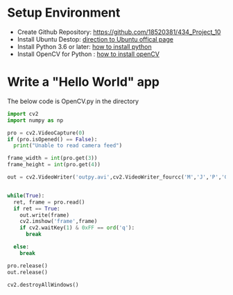 # Setup Environment
- Create Github Repository: https://github.com/18520381/434_Project_10
- Install Ubuntu Destop: [direction to Ubuntu offical page](https://quantrimang.com/cach-cai-ubuntu-song-song-voi-windows-bang-usb-148331)
- Install Python 3.6 or later: [how to install python](https://phoenixnap.com/kb/install-pip-windows)
- Install OpenCV for Python : [how to install openCV](https://docs.opencv.org/master/d2/de6/tutorial_py_setup_in_ubuntu.html?fbclid=IwAR35GtZdqDXTJJInN_cqtHezxizclsA4ULvCqrVVEjCpeZ4-ScbQuCt9l7I)

# Write a "Hello World" app

The below code is OpenCV.py in the directory 

```python
import cv2
import numpy as np

pro = cv2.VideoCapture(0)
if (pro.isOpened() == False): 
  print("Unable to read camera feed")

frame_width = int(pro.get(3))
frame_height = int(pro.get(4))

out = cv2.VideoWriter('outpy.avi',cv2.VideoWriter_fourcc('M','J','P','G'), 10, (frame_width,frame_height))


while(True):
  ret, frame = pro.read()
  if ret == True: 
    out.write(frame)
    cv2.imshow('frame',frame)
    if cv2.waitKey(1) & 0xFF == ord('q'):
      break

  else:
    break 

pro.release()
out.release()

cv2.destroyAllWindows()
```
